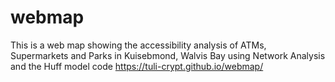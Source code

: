 # webmap
This is a web map showing the accessibility analysis of ATMs, Supermarkets and Parks in Kuisebmond, Walvis Bay using Network Analysis and the Huff model code 
https://tuli-crypt.github.io/webmap/
